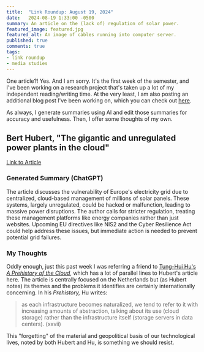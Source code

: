 ```yaml
---
title:  "Link Roundup: August 19, 2024"
date:   2024-08-19 1:33:00 -0500
summary: An article on the (lack of) regulation of solar power.
featured_image: featured.jpg
featured_alt: An image of cables running into computer server.
published: true
comments: true
tags:
- link roundup
- media studies
---
```


One article?! Yes. And I am sorry. It's the first week of the semester, and I've been working on a research project that's taken up a lot of my independent reading/writing time. At the very least, I am also posting an additional blog post I've been working on, which you can check out [here](/posts/2024/08/stay-on-the-bus-or-optimization-is-a-dirty-word/).

As always, I generate summaries using AI and edit those summaries for
accuracy and usefulness. Then, I offer some thoughts of my own.


## Bert Hubert, "The gigantic and unregulated power plants in the cloud"

[Link to
Article](https://berthub.eu/articles/posts/the-gigantic-unregulated-power-plants-in-the-cloud/)

### Generated Summary (ChatGPT)

The article discusses the vulnerability of Europe's electricity grid due
to centralized, cloud-based management of millions of solar panels.
These systems, largely unregulated, could be hacked or malfunction,
leading to massive power disruptions. The author calls for stricter
regulation, treating these management platforms like energy companies
rather than just websites. Upcoming EU directives like NIS2 and the
Cyber Resilience Act could help address these issues, but immediate
action is needed to prevent potential grid failures.

### My Thoughts

Oddly enough, just this past week I was referring a friend to [Tung-Hui
Hu's *A Prehistory of the Cloud*](https://mitpress.mit.edu/9780262529969/a-prehistory-of-the-cloud/), which has a lot of parallel lines to
Hubert's article here. The article is centrally focused on the
Netherlands but (as Hubert notes) its themes and the problems it
identifies are certainly internationally concerning. In his
*Prehistory,* Hu writes:

> as each infrastructure becomes naturalized, we tend to refer to it
> with increasing amounts of abstraction, talking about its use (cloud
> storage) rather than the infrastructure itself (storage servers in
> data centers). (xxvii)

This "forgetting" of the material and geopolitical basis of our
technological lives, noted by both Hubert and Hu, is something we should
resist.
